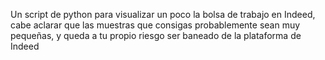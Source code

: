 Un script de python para visualizar un poco la bolsa de trabajo en Indeed, cabe aclarar que las muestras que consigas probablemente sean muy pequeñas, y queda a tu propio riesgo ser baneado de la plataforma de Indeed
